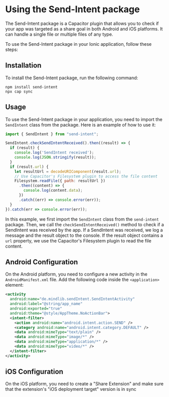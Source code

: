 # Using the Send-Intent package

The Send-Intent package is a Capacitor plugin that allows you to check if your app was targeted as a share goal in both Android and iOS platforms. It can handle a single file or multiple files of any type.

To use the Send-Intent package in your Ionic application, follow these steps:

## Installation

To install the Send-Intent package, run the following command:

```
npm install send-intent
npx cap sync
```

## Usage

To use the Send-Intent package in your application, you need to import the `SendIntent` class from the package. Here is an example of how to use it:

```js
import { SendIntent } from "send-intent";

SendIntent.checkSendIntentReceived().then((result) => {
  if (result) {
    console.log('SendIntent received');
    console.log(JSON.stringify(result));
  }
  if (result.url) {
    let resultUrl = decodeURIComponent(result.url);
    // Use Capacitor's Filesystem plugin to access the file content
    Filesystem.readFile({ path: resultUrl })
      .then((content) => {
        console.log(content.data);
      })
      .catch((err) => console.error(err));
  }
}).catch(err => console.error(err));
```

In this example, we first import the `SendIntent` class from the `send-intent` package. Then, we call the `checkSendIntentReceived()` method to check if a SendIntent was received by the app. If a SendIntent was received, we log a message and the result object to the console. If the result object contains a `url` property, we use the Capacitor's Filesystem plugin to read the file content.

## Android Configuration

On the Android platform, you need to configure a new activity in the `AndroidManifest.xml` file. Add the following code inside the `<application>` element:

```xml
<activity
  android:name="de.mindlib.sendIntent.SendIntentActivity"
  android:label="@string/app_name"
  android:exported="true"
  android:theme="@style/AppTheme.NoActionBar">
  <intent-filter>
    <action android:name="android.intent.action.SEND" />
    <category android:name="android.intent.category.DEFAULT" />
    <data android:mimeType="text/plain" />
    <data android:mimeType="image/*" />
    <data android:mimeType="application/*" />
    <data android:mimeType="video/*" />
  </intent-filter>
</activity>
```

## iOS Configuration

On the iOS platform, you need to create a "Share Extension" and make sure that the extension's "iOS deployment target" version is in sync